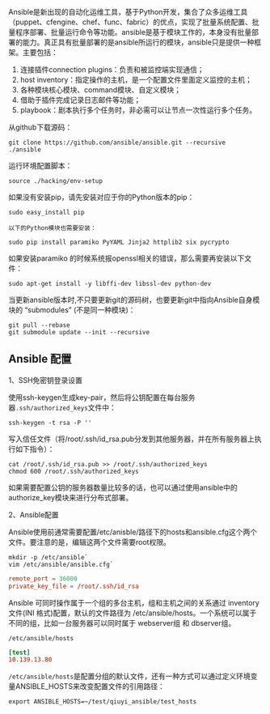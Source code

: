 Ansible是新出现的自动化运维工具，基于Python开发，集合了众多运维工具（puppet、cfengine、chef、func、fabric）的优点，实现了批量系统配置、批量程序部署、批量运行命令等功能。ansible是基于模块工作的，本身没有批量部署的能力。真正具有批量部署的是ansible所运行的模块，ansible只是提供一种框架。主要包括：

1. 连接插件connection plugins：负责和被监控端实现通信；
2. host inventory：指定操作的主机，是一个配置文件里面定义监控的主机；
3. 各种模块核心模块、command模块、自定义模块；
4. 借助于插件完成记录日志邮件等功能；
5. playbook：剧本执行多个任务时，非必需可以让节点一次性运行多个任务。

从github下载源码：

```shell
git clone https://github.com/ansible/ansible.git --recursive
./ansible
```
运行环境配置脚本：

```shell
source ./hacking/env-setup
```
如果没有安装pip，请先安装对应于你的Python版本的pip：
```shell
sudo easy_install pip
```

    以下的Python模块也需要安装：
```shell
sudo pip install paramiko PyYAML Jinja2 httplib2 six pycrypto
```

如果安装paramiko 的时候系统报openssl相关的错误，那么需要再安装以下文件：

```shell
sudo apt-get install -y libffi-dev libssl-dev python-dev
```

当更新ansible版本时,不只要更新git的源码树，也要更新git中指向Ansible自身模块的 “submodules” (不是同一种模块)：

```shell
git pull --rebase
git submodule update --init --recursive
```

## Ansible 配置

1、SSH免密钥登录设置

使用ssh-keygen生成key-pair，然后将公钥配置在每台服务器`.ssh/authorized_keys`文件中：

```shell
ssh-keygen -t rsa -P ''
```

写入信任文件（将/root/.ssh/id_rsa.pub分发到其他服务器，并在所有服务器上执行如下指令）：

```shell
cat /root/.ssh/id_rsa.pub >> /root/.ssh/authorized_keys
chmod 600 /root/.ssh/authorized_keys
```

如果需要配置公钥的服务器数量比较多的话，也可以通过使用ansible中的authorize_key模块来进行分布式部署。

2、Ansible配置

Ansible使用前通常需要配置/etc/anisble/路径下的hosts和ansible.cfg这个两个文件。要注意的是，编辑这两个文件需要root权限。

```shell
mkdir -p /etc/ansible`
vim /etc/ansible/ansible.cfg`
```

```conf
remote_port = 36000
private_key_file = /root/.ssh/id_rsa
```

Ansible 可同时操作属于一个组的多台主机，组和主机之间的关系通过 inventory 文件(INI 格式)配置，默认的文件路径为 /etc/ansible/hosts。一个系统可以属于不同的组，比如一台服务器可以同时属于 webserver组 和 dbserver组。

`/etc/ansible/hosts`
```conf
[test]
10.139.13.80
```

`/etc/ansible/hosts`是配置分组的默认文件，还有一种方式可以通过定义环境变量ANSIBLE_HOSTS来改变配置文件的引用路径：
```shell
export ANSIBLE_HOSTS=~/test/qiuyi_ansible/test_hosts
```

